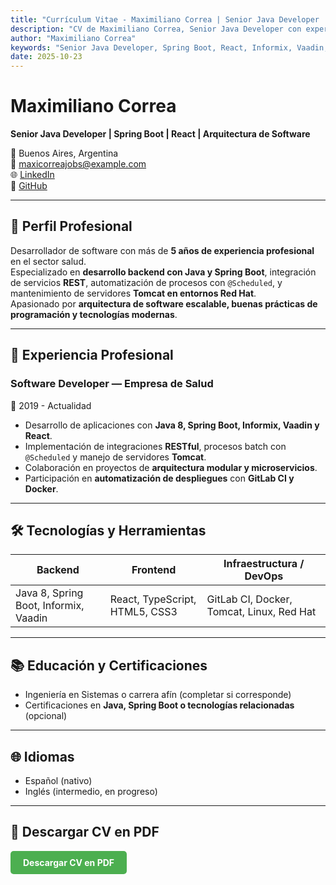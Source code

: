```yaml
---
title: "Currículum Vitae - Maximiliano Correa | Senior Java Developer | Spring Boot Expert"
description: "CV de Maximiliano Correa, Senior Java Developer con experiencia en Spring Boot, React, Informix y arquitectura de software. Disponible para oportunidades en Buenos Aires, Argentina."
author: "Maximiliano Correa"
keywords: "Senior Java Developer, Spring Boot, React, Informix, Vaadin, Backend, Frontend, Buenos Aires, Argentina"
date: 2025-10-23
---
```


# Maximiliano Correa

**Senior Java Developer | Spring Boot | React | Arquitectura de Software**

📍 Buenos Aires, Argentina  
📧 [maxicorreajobs@example.com](mailto:maxicorreajobs@example.com)  
🌐 [LinkedIn](https://linkedin.com/in/maxicorrea)  
🐙 [GitHub](https://github.com/maxicorrea)

---

## 🧠 Perfil Profesional
Desarrollador de software con más de **5 años de experiencia profesional** en el sector salud.  
Especializado en **desarrollo backend con Java y Spring Boot**, integración de servicios **REST**, automatización de procesos con `@Scheduled`, y mantenimiento de servidores **Tomcat en entornos Red Hat**.  
Apasionado por **arquitectura de software escalable, buenas prácticas de programación y tecnologías modernas**.

---

## 💼 Experiencia Profesional

### **Software Developer — Empresa de Salud**
📅 2019 - Actualidad  
- Desarrollo de aplicaciones con **Java 8, Spring Boot, Informix, Vaadin y React**.  
- Implementación de integraciones **RESTful**, procesos batch con `@Scheduled` y manejo de servidores **Tomcat**.  
- Colaboración en proyectos de **arquitectura modular y microservicios**.  
- Participación en **automatización de despliegues** con **GitLab CI y Docker**.  

---

## 🛠 Tecnologías y Herramientas

| Backend | Frontend | Infraestructura / DevOps |
|---------|----------|--------------------------|
| Java 8, Spring Boot, Informix, Vaadin | React, TypeScript, HTML5, CSS3 | GitLab CI, Docker, Tomcat, Linux, Red Hat |

---

## 📚 Educación y Certificaciones
- Ingeniería en Sistemas o carrera afín (completar si corresponde)  
- Certificaciones en **Java, Spring Boot o tecnologías relacionadas** (opcional)

---

## 🌐 Idiomas

- Español (nativo)  
- Inglés (intermedio, en progreso)  

---

## 📄 Descargar CV en PDF

<a href="cv.pdf" download style="
  display:inline-block;
  padding:10px 20px;
  background-color:#4CAF50;
  color:white;
  text-decoration:none;
  border-radius:5px;
  font-weight:bold;
">
  Descargar CV en PDF
</a>
